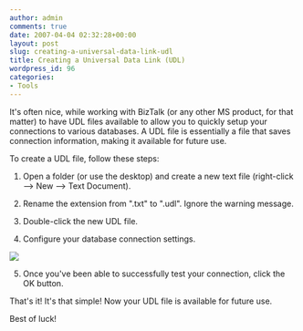 ```yaml
---
author: admin
comments: true
date: 2007-04-04 02:32:28+00:00
layout: post
slug: creating-a-universal-data-link-udl
title: Creating a Universal Data Link (UDL)
wordpress_id: 96
categories:
- Tools
---
```


It's often nice, while working with BizTalk (or any other MS product, for that matter) to have UDL files available to allow you to quickly setup your connections to various databases. A UDL file is essentially a file that saves connection information, making it available for future use.




To create a UDL file, follow these steps:






  1. Open a folder (or use the desktop) and create a new text file (right-click --> New --> Text Document).

  2. Rename the extension from ".txt" to ".udl". Ignore the warning message.

  3. Double-click the new UDL file.

  4. Configure your database connection settings.


![](http://images.wadewegner.com/wordpress/content/binary/UDL.gif)



  5. Once you've been able to successfully test your connection, click the OK button.



That's it! It's that simple! Now your UDL file is available for future use.




Best of luck!
